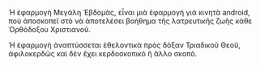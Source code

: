 Ἡ ἐφαρμογὴ Μεγάλη Ἑβδομὰς, εἶναι μιὰ ἐφαρμογὴ γιὰ κινητὰ android, ποὺ ἀποσκοπεῖ στὸ νὰ ἀποτελέσει βοήθημα τῆς λατρευτικῆς ζωῆς κάθε Ὀρθόδοξου Χριστιανοῦ.

Ἡ ἐφαρμογὴ ἀναπτύσσεται ἐθελοντικὰ πρὸς δόξαν Τριαδικοῦ Θεοῦ, ἀφιλοκερδῶς καὶ δὲν ἔχει κερδοσκοπικὸ ἢ ἄλλο σκοπό.

